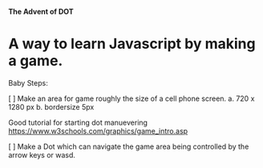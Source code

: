 **The Advent of DOT**


# A way to learn Javascript by making a game.




Baby Steps:

[ ] Make an area for game roughly the size of a cell phone screen.
   a. 720 x 1280 px
   b. bordersize 5px
   
   Good tutorial for starting dot manuevering
   https://www.w3schools.com/graphics/game_intro.asp
   
[ ] Make a Dot which can navigate the game area being controlled by the arrow keys or wasd.
